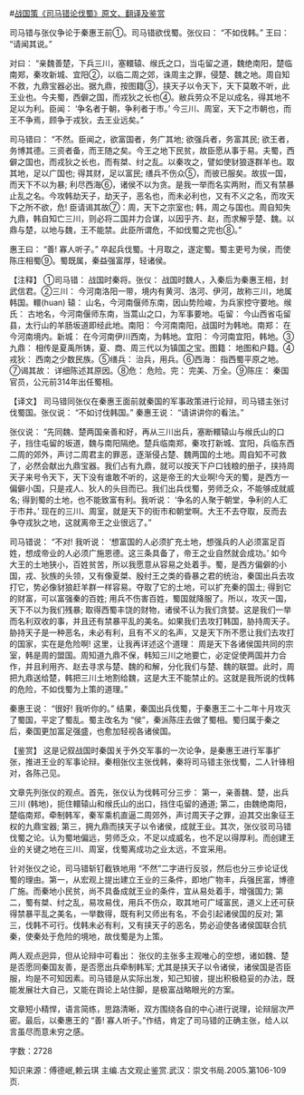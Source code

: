 #[战国策《司马错论伐蜀》原文、翻译及鉴赏](https://www.vrrw.net/wx/14033.html)

司马错与张仪争论于秦惠王前①。司马错欲伐蜀。张仪曰： “不如伐韩。” 王曰： “请闻其说。”

对曰： “亲魏善楚，下兵三川，塞轘辕、缑氏之口，当屯留之道，魏绝南阳，楚临南郑，秦攻新城、宜阳②，以临二周之郊，诛周主之罪，侵楚、魏之地。周自知不救，九鼎宝器必出。据九鼎，按图籍③，挟天子以令天下，天下莫敢不听，此王业也。今夫蜀，西僻之国，而戎狄之长也④。敝兵劳众不足以成名，得其地不足以为利。臣闻： ‘争名者于朝，争利者于市。’ 今三川、周室，天下之市朝也，而王不争焉，顾争于戎狄，去王业远矣。”

司马错曰： “不然。臣闻之，欲富国者，务广其地; 欲强兵者，务富其民; 欲王者，务博其德。三资者备，而王随之矣。今王之地下民贫，故臣愿从事于易。夫蜀，西僻之国也，而戎狄之长也，而有桀、纣之乱。以秦攻之，譬如使豺狼逐群羊也。取其地，足以广国也; 得其财，足以富民; 缮兵不伤众⑤，而彼已服矣。故拔一国，而天下不以为暴; 利尽西海⑥，诸侯不以为贪。是我一举而名实两附，而又有禁暴止乱之名。今攻韩劫天子，劫天子，恶名也，而未必利也，又有不义之名，而攻天下之所不欲，危! 臣请谒其故⑦：周，天下之宗室也; 韩，周之与国也。周自知失九鼎，韩自知亡三川，则必将二国并力合谋，以因乎齐、赵，而求解乎楚、魏。以鼎与楚，以地与魏，王不能禁。此臣所谓危，不如伐蜀之完也⑧。”

惠王曰： “善! 寡人听子。” 卒起兵伐蜀。十月取之，遂定蜀。蜀主更号为侯，而使陈庄相蜀⑨。蜀既属，秦益强富厚，轻诸侯。



【注释】 ①司马错： 战国时秦将。张仪： 战国时魏人，入秦后为秦惠王相，封武信君。②三川： 今河南洛阳一带，境内有黄河、洛河、伊河，故称三川，地属韩国。轘(huan) 辕： 山名，今河南偃师东南，因山势险峻，为兵家控守要地。缑氏： 古地名，今河南偃师东南，当蒿山之口，为军事要地。屯留： 今山西省屯留县，太行山的羊肠坂道即经此地。南阳： 今河南南阳，战国时为韩地。南郑： 在今河南境内。新城： 在今河南伊川西南，为韩地。宜阳： 今河南宜阳，韩地。③九鼎： 相传是夏禹所铸，夏、商、周三代以为镇国之宝。图籍： 地图和户籍。④戎狄： 西南之少数民族。⑤缮兵： 治兵，用兵。⑥西海： 指西蜀平原之地。⑦谒其故： 详细陈述其原因。⑧危： 危险。完： 完美、万全。⑨陈庄： 秦国官员，公元前314年出任蜀相。

【译文】 司马错同张仪在秦惠王面前就秦国的军事政策进行论辩，司马错主张讨伐蜀国。张仪说： “不如讨伐韩国。” 秦惠王说： “请讲讲你的看法。”

张仪说： “先同魏、楚两国亲善和好，再从三川出兵，塞断轘辕山与缑氏山的口子，挡住屯留的坂道，魏与南阳隔绝。楚兵临南郑，秦攻打新城、宜阳，兵临东西二周的郊外，声讨二周君主的罪恶，逐渐侵占楚、魏两国的土地。周自知不可救了，必然会献出九鼎宝器。我们占有九鼎，就可以按天下户口钱粮的册子，挟持周天子来号令天下，天下没有谁敢不听的，这是帝王的大业啊!今天的蜀，是西方一偏僻小国，只是戎人、狄人的头目而已。我们出兵伐蜀，劳师乏众，不能够成就威名; 得到蜀的土地，也不能致富有利。我听说： ‘争名的人聚于朝堂，争利的人汇于市井。’ 现在的三川、周室，就是天下的街市和朝堂啊。大王不去夺取，反而去争夺戎狄之地，这就离帝王之业很远了。”

司马错说： “不对! 我听说： ‘想富国的人必须扩充土地，想强兵的人必须富足百姓，想成帝业的人必须广施恩德。这三条具备了，帝王之业自然就会成功。’ 如今大王的土地狭小，百姓贫苦，所以我愿意从容易之处着手。蜀，是西方偏僻的小国，戎、狄族的头领，又有像夏桀、殷纣王之类的昏暴之君的统治，秦国出兵去攻打它，势必像豺狼赶羊群一样容易。夺取了它的土地，可以扩充秦的国土; 得到它的财富，可以富强秦的百姓; 用兵不伤害百姓，蜀国就降服了。所以，攻灭一国，天下不以为我们残暴; 取得西蜀丰饶的财物，诸侯不认为我们贪婪。这是我们一举而名利双收的事，并且还有禁暴平乱的美名。如果我们去攻打韩国，胁持周天子。胁持天子是一种恶名，未必有利，且有不义的名声，又是天下所不愿让我们去攻打的国家，实在是危险啊! 这里，让我再详述这个道理： 周是天下各诸侯国共同的宗室，韩是周的盟国。周知道九鼎不保，韩知三川之地要亡，必定促使两国并力合作，并且利用齐、赵去寻求与楚、魏的和解，分化我们与楚、魏的联盟。此时，周把九鼎送给楚，韩把三川土地割给魏，这是大王不能禁止的。这就是我所说的伐韩的危险，不如伐蜀为上策的道理。”

秦惠王说： “很好! 我听你的。” 结果，秦国出兵伐蜀，于秦惠王二十二年十月攻灭了蜀国，平定了蜀乱。蜀主改名为 “侯”，秦派陈庄去做了蜀相。蜀归属于秦之后，秦国更加富足强盛，也愈加轻视各诸侯国。

【鉴赏】 这是记叙战国时秦国关于外交军事的一次论争，是秦惠王进行军事扩张，推进王业的军事论辩。秦相张仪主张伐韩，秦将司马错主张伐蜀，二人针锋相对，各陈己见。

文章先列张仪的观点。首先，张仪认为伐韩可分三步： 第一，亲善魏、楚，出兵三川 (韩地)，扼住轘辕山和缑氏山的出口，挡住屯留的通道; 第二，由魏绝南阳，楚临南郑，牵制韩军，秦军乘机直逼二周郊外，声讨周天子之罪，迫其交出象征王权的九鼎宝器; 第三，拥九鼎而挟天子以令诸侯，成就王业。其次，张仪驳司马错伐蜀之论。认为蜀地偏远，劳师乏众，不足以成威名，也不足以得厚利。而创建王业的关键之地在三川、周室，伐蜀离成功之业太远，不宜采用。

针对张仪之论，司马错斩钉截铁地用 “不然”二字进行反驳，然后也分三步论证伐蜀的理由。第一，从宏观上提出建立王业的三条件，即地广物丰，兵强民富，博德广施。而秦地小民贫，尚不具备成就王业的条件，宜从易处着手，增强国力; 第二，蜀有桀、纣之乱，易攻易伐，用兵不伤众，取其地可广域富民，道义上还可获得禁暴平乱之美名，一举数得，既有利又师出有名，不会引起诸侯国的反对; 第三，伐韩不可行。伐韩未必有利，又有挟天子的恶名，势必迫使各诸侯国联合抗秦，使秦处于危险的境地，故伐蜀是为上策。

两人观点迥异，但从论辩中可看出： 张仪的主张多主观唯心的空想，诸如魏、楚是否愿同秦国友善，是否愿出兵牵制韩军; 尤其是挟天子以令诸侯，诸侯国是否臣服，均是不可知因素。司马错是从实际出发，知己知彼，提出积极稳妥的办法，既能发展壮大自己，又能在舆论上站住脚，是极富战略眼光的方案。

文章短小精悍，语言简练，思路清晰，双方围绕各自的中心进行说理，论辩层次严密。最后，以秦惠王的 “善! 寡人听子。”作结，肯定了司马错的正确主张，给人以言虽尽而意未穷之感。

字数：2728

知识来源：傅德岷,赖云琪 主编.古文观止鉴赏.武汉：崇文书局.2005.第106-109页.

